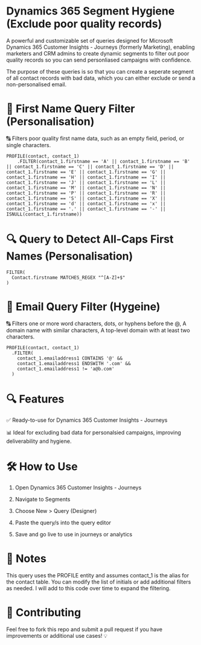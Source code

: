 # Dynamics 365 Segment Hygiene (Exclude poor quality records)

A powerful and customizable set of queries designed for Microsoft Dynamics 365 Customer Insights - Journeys (formerly Marketing), enabling marketers and CRM admins to create dynamic segments to filter out poor quality records so you can send personliased campaigns with confidence.

The purpose of these queries is so that you can create a seperate segment of all contact records with bad data, which you can either exclude or send a non-personalised email. 

# 📂 **First Name Query Filter (Personalisation)**

🔠 Filters poor quality first name data, such as an empty field, period, or single characters.

```
PROFILE(contact, contact_1)
    .FILTER(contact_1.firstname == 'A' || contact_1.firstname == 'B' || contact_1.firstname == 'C' || contact_1.firstname == 'D' || contact_1.firstname == 'E' || contact_1.firstname == 'G' || contact_1.firstname == 'H' || contact_1.firstname == 'I' || contact_1.firstname == 'J' || contact_1.firstname == 'L' || contact_1.firstname == 'M' || contact_1.firstname == 'N' || contact_1.firstname == 'P' || contact_1.firstname == 'R' || contact_1.firstname == 'S' || contact_1.firstname == 'X' || contact_1.firstname == 'd' || contact_1.firstname == 'x' || contact_1.firstname == '.' || contact_1.firstname == '-' || ISNULL(contact_1.firstname))
```

# 🔍 **Query to Detect All-Caps First Names (Personalisation)**

```
FILTER(
  Contact.firstname MATCHES_REGEX "^[A-Z]+$"
)
```

# 📂 **Email Query Filter (Hygeine)**

🔠 Filters one or more word characters, dots, or hyphens before the @, A domain name with similar characters, A top-level domain with at least two characters.

```
PROFILE(contact, contact_1)
  .FILTER(
    contact_1.emailaddress1 CONTAINS '@' &&
    contact_1.emailaddress1 ENDSWITH '.com' &&
    contact_1.emailaddress1 != 'a@b.com'
  )
```

# 🔍 **Features**

✅ Ready-to-use for Dynamics 365 Customer Insights - Journeys

📊 Ideal for excluding bad data for personalsied campaigns, improving deliverability and hygiene.


# 🛠️ **How to Use**

1) Open Dynamics 365 Customer Insights - Journeys

2) Navigate to Segments

3) Choose New > Query (Designer)

4) Paste the query/s into the query editor

5) Save and go live to use in journeys or analytics



# 📌 Notes

This query uses the PROFILE entity and assumes contact_1 is the alias for the contact table.
You can modify the list of initials or add additional filters as needed.
I will add to this code over time to expand the filtering.


# 📢 **Contributing**

Feel free to fork this repo and submit a pull request if you have improvements or additional use cases! 💡
